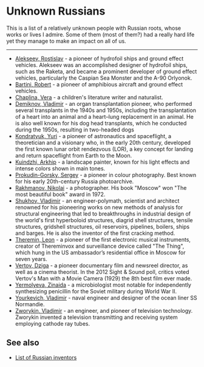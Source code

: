 # Unknown Russians

This is a list of a relatively unknown people with Russian roots, whose works 
or lives I admire. Some of them (most of them?) had a really hard life yet they
manage to make an impact on all of us.

---

- [Alekseev, Rostislav] - a pioneer of hydrofoil ships and ground effect 
  vehicles. Alekseev was an accomplished designer of hydrofoil ships, such as 
  the Raketa, and became a prominent developer of ground effect vehicles, 
  particularly the  Caspian Sea Monster and the A-90 Orlyonok.
- [Bartini, Robert] - a pioneer of amphibious aircraft and ground effect 
  vehicles.
- [Chaplina, Vera] - a children's literature writer and naturalist.
- [Demiknov, Vladimir] - an organ transplantation pioneer, who performed several 
  transplants in the 1940s and 1950s, including the transplantation of a heart 
  into an animal and a heart–lung replacement in an animal. He is also well 
  known for his dog head transplants, which he conducted during the 1950s, 
  resulting in two-headed dogs
- [Kondratyuk, Yuri] - a pioneer of astronautics and spaceflight, a theoretician
  and a visionary who, in the early 20th century, developed the first known 
  lunar orbit rendezvous (LOR), a key concept for landing and return spaceflight
  from Earth to the Moon.
- [Kuindzhi, Arkhip] - a landscape painter, known for his light effects and 
  intense colors shown in main tones.
- [Prokudin-Gorsky, Sergey] - a pioneer in colour photography. Best known for 
  his early 20th-century Russia photoarchive.
- [Rakhmanov, Nikolai] - a photographer. His book "Moscow" won "The most 
  beautiful book" award in 1972.
- [Shukhov, Vladimir] - an engineer-polymath, scientist and architect renowned
  for his pioneering works on new methods of analysis for structural engineering
  that led to breakthroughs in industrial design of the world's first 
  hyperboloid structures, diagrid shell structures, tensile structures,
  gridshell structures, oil reservoirs, pipelines, boilers, ships and barges. 
  He is also the inventor of the first cracking method.
- [Theremin, Leon] - a pioneer of the first electronic musical instruments,
  creator of Thereminvox and surveillance device called "The Thing", which hung
  in the US ambassador’s residential office in Moscow for seven years.
- [Vertov, Dziga] - a pioneer documentary film and newsreel director, 
  as well as a cinema theorist. In the 2012 Sight & Sound poll, critics voted 
  Vertov's Man with a Movie Camera (1929) the 8th best film ever made.
- [Yermolyeva, Zinaida] - a microbiologist most notable for independently 
  synthesizing penicillin for the Soviet military during World War II.
- [Yourkevich, Vladimir] - naval engineer and designer of the ocean liner 
  SS Normandie.
- [Zworykin, Vladimir] - an engineer, and pioneer of television technology. 
  Zworykin invented a television transmitting and receiving system employing 
  cathode ray tubes.

[Alekseev, Rostislav]: https://en.wikipedia.org/wiki/Rostislav_Alexeyev
[Bartini, Robert]: https://en.wikipedia.org/wiki/Robert_Ludvigovich_Bartini
[Chaplina, Vera]: https://en.wikipedia.org/wiki/Vera_Chaplina
[Demiknov, Vladimir]: https://en.wikipedia.org/wiki/Vladimir_Demikhov
[Kondratyuk, Yuri]: https://en.wikipedia.org/wiki/Yuri_Kondratyuk
[Kuindzhi, Arkhip]: https://en.wikipedia.org/wiki/Arkhip_Kuindzhi
[Prokudin-Gorsky, Sergey]: https://en.wikipedia.org/wiki/Sergey_Prokudin-Gorsky
[Rakhmanov, Nikolai]: https://ru.wikipedia.org/wiki/%D0%A0%D0%B0%D1%85%D0%BC%D0%B0%D0%BD%D0%BE%D0%B2%2C_%D0%9D%D0%B8%D0%BA%D0%BE%D0%BB%D0%B0%D0%B9_%D0%9D%D0%B8%D0%BA%D0%BE%D0%BB%D0%B0%D0%B5%D0%B2%D0%B8%D1%87_%28%D1%84%D0%BE%D1%82%D0%BE%D0%B3%D1%80%D0%B0%D1%84%29
[Shukhov, Vladimir]: https://en.wikipedia.org/wiki/Vladimir_Shukhov
[Theremin, Leon]: https://en.wikipedia.org/wiki/Léon_Theremin
[Vertov, Dziga]: https://en.wikipedia.org/wiki/Dziga_Vertov
[Yermolyeva, Zinaida]: https://en.wikipedia.org/wiki/Zinaida_Yermolyeva
[Yourkevich, Vladimir]: https://en.wikipedia.org/wiki/Vladimir_Yourkevich
[Zworykin, Vladimir]: https://en.wikipedia.org/wiki/Vladimir_K._Zworykin

## See also

- [List of Russian inventors](https://en.wikipedia.org/wiki/List_of_Russian_inventors)
